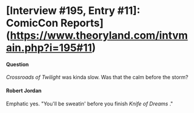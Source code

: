 # [Interview #195, Entry #11]: ComicCon Reports](https://www.theoryland.com/intvmain.php?i=195#11)

#### Question

*Crossroads of Twilight*
was kinda slow. Was that the calm before the storm?

#### Robert Jordan

Emphatic yes. "You'll be sweatin' before you finish
*Knife of Dreams*
."

